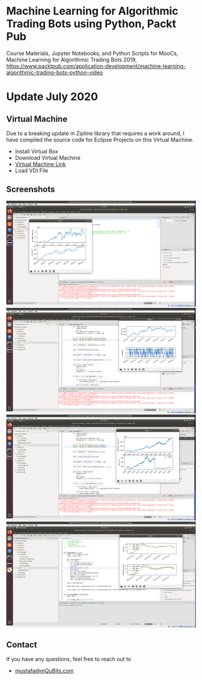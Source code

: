 # Machine Learning for Algorithmic Trading Bots using Python, Packt Pub
Course Materials, Jupyter Notebooks, and Python Scripts for MooCs, Machine Learning for Algorithmic Trading Bots 2019, https://www.packtpub.com/application-development/machine-learning-algorithmic-trading-bots-python-video 

# Update July 2020

## Virtual Machine

Due to a breaking update in Zipline library that requires a work around, I have compiled the source code for Eclipse Projects on this Virtual Machine.


- Install Virtual Box
- Download Virtual Machine
- [Virtual Machine Link](https://drive.google.com/drive/folders/1yEUNWAsy75WT-7vgVlWMgIfZP6ZhHnlm?usp=sharing)
- Load VDI File 

## Screenshots

![Section 1](Images/1.png)
![Section 2](Images/2.png)
![Section 3](Images/3.png)
![Section 5](Images/4.png)

## Contact

If you have any questions, feel free to reach out to

- mustafa@mQuBits.com